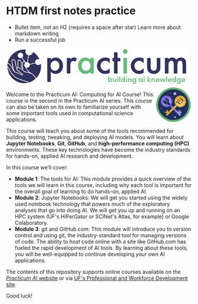 # HTDM first notes practice
* Bullet item, not an H2 (requires a space after star) Learn more about markdown writing
* Run a successful job

![Practicum AI Logo image](https://github.com/PracticumAI/practicumai.github.io/blob/main/images/logo/PracticumAI_logo_500x100.png?raw=true) <img src='https://raw.githubusercontent.com/PracticumAI/practicumai.github.io/main/images/icons/practicumai_computing_for_ai.png' align='right' width=100>

Welcome to the Practicum AI: Computing for AI Course! This course is the second in the Practicum AI series. This course can also be taken on its own to familiarize yourself with some important tools used in computational science applications.  

This course will teach you about some of the tools recommended for building, testing, tweaking, and deploying AI models. You will learn about **Jupyter Notebooks**, **Git**, **GitHub**, and **high-performance computing (HPC)** environments. These key technologies have become the industry standards for hands-on, applied AI research and development. 

In this course we’ll cover:

* **Module 1**: The tools for AI: This module provides a quick overview of the tools we will learn in this course, including why each tool is important for the overall goal of learning to do hands-on, applied AI.
* **Module 2**: Jupyter Notebooks: We will get you started using the widely used notebook technology that powers much of the exploratory analyses that go into doing AI. We will get you up and running on an HPC system (UF's HiPerGator or SCINet's Atlas, for example) or Google Colaboratory.  
* **Module 3**: git and GitHub.com: This module will introduce you to version control and using git, the industry-standard tool for managing versions of code. The ability to host code online with a site like GitHub.com has fueled the rapid development of AI tools. By learning about these tools, you will be well-equipped to continue developing your own AI applications.

The contents of this repository supports online courses available on the [*Practicum AI* website](https://practicumai.org/computing_for_ai/README/) or via [UF's Professional and Workforce Development site](https://reg.pwd.aa.ufl.edu/search/publicCourseSearchDetails.do?method=load&courseId=5723886&selectedProgramAreaId=1015758&selectedProgramStreamId=1016506&_gl=1*1kxbwge*_ga*MjA2MjEzODE0My4xNzEzMTkwMzIx*_ga_P8DV6LYX8P*MTcxMzM2NjE0NS4xLjEuMTcxMzM2NjM4My40NC4wLjA.*_gcl_au*MTY0MDcwNjA1OC4xNzEzMzY2MTQ1&_ga=2.114293895.1298300406.1713366145-2062138143.1713190321). 

Good luck!